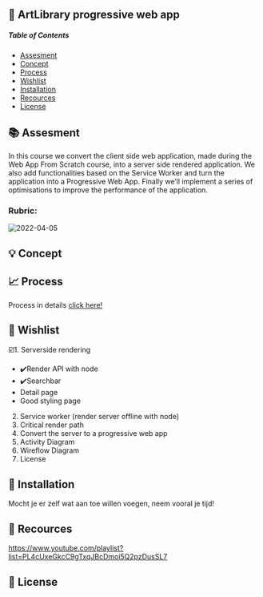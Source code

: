 ## 📱 ArtLibrary progressive web app
##### Table of Contents
* [Assesment](#assesment)
* [Concept](#concept)
* [Process](#process)
* [Wishlist](#wishlist)
* [Installation](#installation)
* [Recources](#recources)
* [License](#license)
## 📚 Assesment
In this course we convert the client side web application, made during the Web App From Scratch course, into a server side rendered application. We also add functionalities based on the Service Worker and turn the application into a Progressive Web App. Finally we’ll implement a series of optimisations to improve the performance of the application.

### Rubric:
![2022-04-05](https://user-images.githubusercontent.com/97689634/161749340-93661308-4e25-4dff-be51-e48d9c7a8e4f.png)



## 💡 Concept
## 📈 Process
Process in details [click here!](https://github.com/Yolandaokyere/RijkArt-progressive-web/wiki)

## 📝 Wishlist
☑️1.  Serverside rendering 
*  ✔️Render API with node 
*  ✔️Searchbar
*  Detail page
*  Good styling page 
2. Service worker (render server offline with node)
3. Critical render path
4. Convert the server to a progressive web app
5. Activity Diagram
6. Wireflow Diagram 
7. License
 
## 🔧 Installation
Mocht je er zelf wat aan toe willen voegen, neem vooral je tijd!


## 🔎 Recources
https://www.youtube.com/playlist?list=PL4cUxeGkcC9gTxqJBcDmoi5Q2pzDusSL7
## 🔖 License

